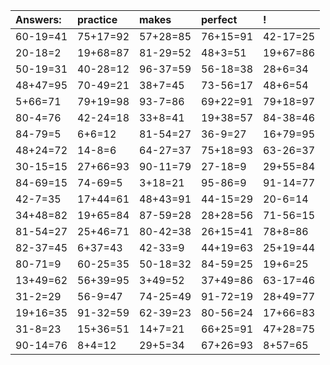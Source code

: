 | Answers: | practice | makes | perfect | ! |
| :--- | :--- | :--- | :--- | :--- |
| 60-19=41 | 75+17=92 | 57+28=85 | 76+15=91 | 42-17=25 | 
| 20-18=2 | 19+68=87 | 81-29=52 | 48+3=51 | 19+67=86 | 
| 50-19=31 | 40-28=12 | 96-37=59 | 56-18=38 | 28+6=34 | 
| 48+47=95 | 70-49=21 | 38+7=45 | 73-56=17 | 48+6=54 | 
| 5+66=71 | 79+19=98 | 93-7=86 | 69+22=91 | 79+18=97 | 
| 80-4=76 | 42-24=18 | 33+8=41 | 19+38=57 | 84-38=46 | 
| 84-79=5 | 6+6=12 | 81-54=27 | 36-9=27 | 16+79=95 | 
| 48+24=72 | 14-8=6 | 64-27=37 | 75+18=93 | 63-26=37 | 
| 30-15=15 | 27+66=93 | 90-11=79 | 27-18=9 | 29+55=84 | 
| 84-69=15 | 74-69=5 | 3+18=21 | 95-86=9 | 91-14=77 | 
| 42-7=35 | 17+44=61 | 48+43=91 | 44-15=29 | 20-6=14 | 
| 34+48=82 | 19+65=84 | 87-59=28 | 28+28=56 | 71-56=15 | 
| 81-54=27 | 25+46=71 | 80-42=38 | 26+15=41 | 78+8=86 | 
| 82-37=45 | 6+37=43 | 42-33=9 | 44+19=63 | 25+19=44 | 
| 80-71=9 | 60-25=35 | 50-18=32 | 84-59=25 | 19+6=25 | 
| 13+49=62 | 56+39=95 | 3+49=52 | 37+49=86 | 63-17=46 | 
| 31-2=29 | 56-9=47 | 74-25=49 | 91-72=19 | 28+49=77 | 
| 19+16=35 | 91-32=59 | 62-39=23 | 80-56=24 | 17+66=83 | 
| 31-8=23 | 15+36=51 | 14+7=21 | 66+25=91 | 47+28=75 | 
| 90-14=76 | 8+4=12 | 29+5=34 | 67+26=93 | 8+57=65 | 
